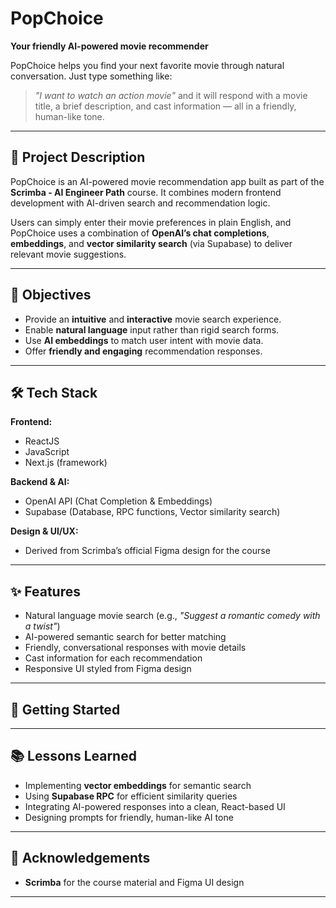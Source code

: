 # **PopChoice** 

**Your friendly AI-powered movie recommender**

PopChoice helps you find your next favorite movie through natural conversation. Just type something like:

> *"I want to watch an action movie"*
> and it will respond with a movie title, a brief description, and cast information — all in a friendly, human-like tone.

---

## **📌 Project Description**

PopChoice is an AI-powered movie recommendation app built as part of the **Scrimba - AI Engineer Path** course. It combines modern frontend development with AI-driven search and recommendation logic.

Users can simply enter their movie preferences in plain English, and PopChoice uses a combination of **OpenAI’s chat completions**, **embeddings**, and **vector similarity search** (via Supabase) to deliver relevant movie suggestions.

---

## **🎯 Objectives**

* Provide an **intuitive** and **interactive** movie search experience.
* Enable **natural language** input rather than rigid search forms.
* Use **AI embeddings** to match user intent with movie data.
* Offer **friendly and engaging** recommendation responses.

---

## **🛠 Tech Stack**

**Frontend:**

* ReactJS
* JavaScript
* Next.js (framework)

**Backend & AI:**

* OpenAI API (Chat Completion & Embeddings)
* Supabase (Database, RPC functions, Vector similarity search)

**Design & UI/UX:**

* Derived from Scrimba’s official Figma design for the course

---

## **✨ Features**

* Natural language movie search (e.g., *"Suggest a romantic comedy with a twist"*)
* AI-powered semantic search for better matching
* Friendly, conversational responses with movie details
* Cast information for each recommendation
* Responsive UI styled from Figma design

---

## **🚀 Getting Started**














---

## **📚 Lessons Learned**

* Implementing **vector embeddings** for semantic search
* Using **Supabase RPC** for efficient similarity queries
* Integrating AI-powered responses into a clean, React-based UI
* Designing prompts for friendly, human-like AI tone

---

## **🤝 Acknowledgements**

* **Scrimba** for the course material and Figma UI design


---


